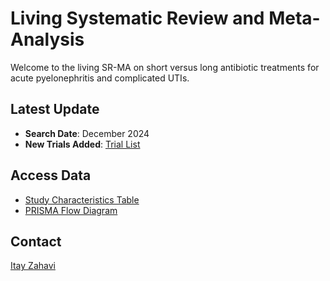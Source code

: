 # Living Systematic Review and Meta-Analysis
Welcome to the living SR-MA on short versus long antibiotic treatments for acute pyelonephritis and complicated UTIs.

## Latest Update
- **Search Date**: December 2024
- **New Trials Added**: [Trial List](data/new_trials_2024.csv)

## Access Data
- [Study Characteristics Table](data/study_characteristics.csv)
- [PRISMA Flow Diagram](results/prisma_flowchart.png)

## Contact
[Itay Zahavi](mailto:itai1994@gmail.com)
